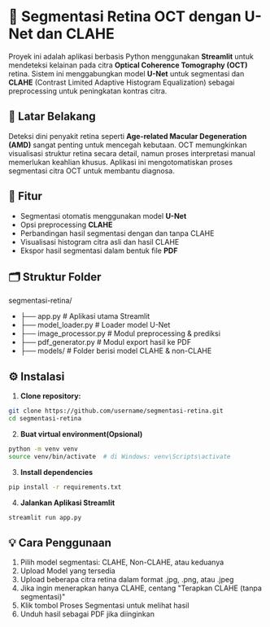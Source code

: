 # 🧠 Segmentasi Retina OCT dengan U-Net dan CLAHE

Proyek ini adalah aplikasi berbasis Python menggunakan **Streamlit** untuk mendeteksi kelainan pada citra **Optical Coherence Tomography (OCT)** retina. Sistem ini menggabungkan model **U-Net** untuk segmentasi dan **CLAHE** (Contrast Limited Adaptive Histogram Equalization) sebagai preprocessing untuk peningkatan kontras citra.

## 🔬 Latar Belakang

Deteksi dini penyakit retina seperti **Age-related Macular Degeneration (AMD)** sangat penting untuk mencegah kebutaan. OCT memungkinkan visualisasi struktur retina secara detail, namun proses interpretasi manual memerlukan keahlian khusus. Aplikasi ini mengotomatiskan proses segmentasi citra OCT untuk membantu diagnosa.

## 🚀 Fitur

- Segmentasi otomatis menggunakan model **U-Net**
- Opsi preprocessing **CLAHE**
- Perbandingan hasil segmentasi dengan dan tanpa CLAHE
- Visualisasi histogram citra asli dan hasil CLAHE
- Ekspor hasil segmentasi dalam bentuk file **PDF**

## 🗂️ Struktur Folder

segmentasi-retina/
- ├── app.py # Aplikasi utama Streamlit
- ├── model_loader.py # Loader model U-Net
- ├── image_processor.py # Modul preprocessing & prediksi
- ├── pdf_generator.py # Modul export hasil ke PDF
- ├── models/ # Folder berisi model CLAHE & non-CLAHE



## ⚙️ Instalasi

1. **Clone repository:**
```bash
git clone https://github.com/username/segmentasi-retina.git
cd segmentasi-retina
```

2. **Buat virtual environment(Opsional)**
```bash
python -m venv venv
source venv/bin/activate  # di Windows: venv\Scripts\activate
```

3. **Install dependencies**
```bash
pip install -r requirements.txt
```

4. **Jalankan Aplikasi Streamlit**
```bash
streamlit run app.py
```

## 💡 Cara Penggunaan
1. Pilih model segmentasi: CLAHE, Non-CLAHE, atau keduanya
2. Upload Model yang tersedia
3. Upload beberapa citra retina dalam format .jpg, .png, atau .jpeg
4. Jika ingin menerapkan hanya CLAHE, centang "Terapkan CLAHE (tanpa segmentasi)"
5. Klik tombol Proses Segmentasi untuk melihat hasil
6. Unduh hasil sebagai PDF jika diinginkan
